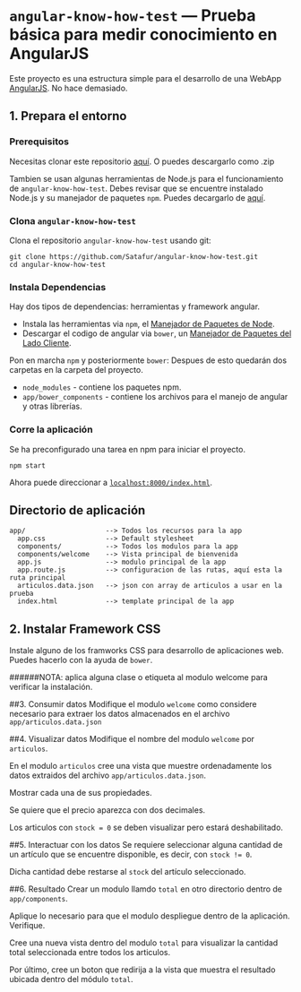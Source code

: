# `angular-know-how-test` — Prueba básica para medir conocimiento en AngularJS

Este proyecto es una estructura simple para el desarrollo de una WebApp [AngularJS][angularjs]. No hace demasiado.

## 1. Prepara el entorno

### Prerequisitos

Necesitas clonar este repositorio [aquí][git].  O puedes descargarlo como .zip

Tambien se usan algunas herramientas de Node.js para el funcionamiento de `angular-know-how-test`. Debes revisar que se encuentre instalado Node.js 
y su manejador de paquetes `npm`. Puedes decargarlo de [aquí][node].

### Clona `angular-know-how-test`

Clona el repositorio `angular-know-how-test` usando git:

```
git clone https://github.com/Satafur/angular-know-how-test.git
cd angular-know-how-test
```

### Instala Dependencias

Hay dos tipos de dependencias: herramientas y framework angular.

* Instala las herramientas via `npm`, el [Manejador de Paquetes de Node][npm].
* Descargar el codigo de angular via `bower`, un [Manejador de Paquetes del Lado Cliente][bower].

Pon en marcha `npm` y posteriormente `bower`: Despues de esto quedarán dos carpetas en la carpeta del proyecto.

* `node_modules` - contiene los paquetes npm.
* `app/bower_components` - contiene los archivos para el manejo de angular y otras librerías.

### Corre la aplicación

Se ha preconfigurado una tarea en npm para iniciar el proyecto.

```
npm start
```

Ahora puede direccionar a [`localhost:8000/index.html`][local-app-url].


## Directorio de aplicación

```
app/                    --> Todos los recursos para la app
  app.css               --> Default stylesheet
  components/           --> Todos los modulos para la app
  components/welcome    --> Vista principal de bienvenida
  app.js                --> modulo principal de la app
  app.route.js          --> configuracion de las rutas, aquí esta la ruta principal
  articulos.data.json   --> json con array de articulos a usar en la prueba
  index.html            --> template principal de la app
```


## 2. Instalar Framework CSS

Instale alguno de los framworks CSS para desarrollo de aplicaciones web.  Puedes hacerlo
con la ayuda de `bower`.


######NOTA: aplica alguna clase o etiqueta al modulo welcome para verificar la instalación.


##3. Consumir datos
Modifique el modulo `welcome` como considere necesario para extraer los datos almacenados
en el archivo `app/articulos.data.json` 


##4. Visualizar datos
Modifique el nombre del modulo `welcome` por `articulos`.

En el modulo `articulos` cree una vista que muestre ordenadamente los datos extraidos del archivo `app/articulos.data.json`.

Mostrar cada una de sus propiedades.

Se quiere que el precio aparezca con dos decimales.

Los articulos con `stock = 0` se deben visualizar pero estará deshabilitado.


##5. Interactuar con los datos
Se requiere seleccionar alguna cantidad de un artículo que se encuentre disponible, es decir, con `stock != 0`.

Dicha cantidad debe restarse al `stock` del artículo seleccionado.

##6. Resultado
Crear un modulo llamdo `total` en otro directorio dentro de `app/components`.

Aplique lo necesario para que el modulo despliegue dentro de la aplicación. Verifique.

Cree una nueva vista dentro del modulo `total` para visualizar la cantidad total seleccionada
entre todos los articulos.

Por último, cree un boton que redirija  a la vista que muestra el resultado ubicada dentro del módulo `total`.



[angularjs]: https://angularjs.org/
[bower]: http://bower.io/
[git]: https://git-scm.com/
[http-server]: https://github.com/indexzero/http-server
[node]: https://nodejs.org/
[npm]: https://www.npmjs.org/
[local-app-url]: `localhost:8000/index.html`
